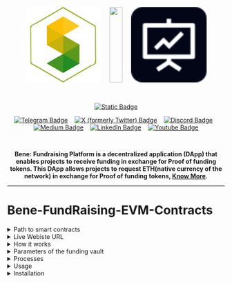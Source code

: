 
<!-- Don't delete it -->
<div name="readme-top"></div>

<!-- Organization Logo -->
<div align="center">
  <img alt="Stability Nexus" src="public/orglogo.svg" width="175">
  &nbsp;
  &nbsp;
  <img src="public/plusSign" width="30" height="175" />
  &nbsp;
  &nbsp;
  <img src="public/logo.svg" width="175" />
</div>

&nbsp;

<!-- Organization Name -->
<div align="center">

[![Static Badge](https://img.shields.io/badge/Stability_Nexus-/Bene-228B22?style=for-the-badge&labelColor=FFC517)](https://bene-evm.stability.nexus/)

</div>

<!-- Organization/Project Social Handles -->
<p align="center">
<!-- Telegram -->
<a href="https://t.me/StabilityNexus">
<img src="https://img.shields.io/badge/Telegram-black?style=flat&logo=telegram&logoColor=white&logoSize=auto&color=24A1DE" alt="Telegram Badge"/></a>
&nbsp;&nbsp;
<!-- X (formerly Twitter) -->
<a href="https://x.com/StabilityNexus">
<img src="https://img.shields.io/twitter/follow/StabilityNexus" alt="X (formerly Twitter) Badge"/></a>
&nbsp;&nbsp;
<!-- Discord -->
<a href="https://discord.gg/YzDKeEfWtS">
<img src="https://img.shields.io/discord/995968619034984528?style=flat&logo=discord&logoColor=white&logoSize=auto&label=Discord&labelColor=5865F2&color=57F287" alt="Discord Badge"/></a>
&nbsp;&nbsp;
<!-- Medium -->
<a href="https://news.stability.nexus/">
  <img src="https://img.shields.io/badge/Medium-black?style=flat&logo=medium&logoColor=black&logoSize=auto&color=white" alt="Medium Badge"></a>
&nbsp;&nbsp;
<!-- LinkedIn -->
<a href="https://linkedin.com/company/stability-nexus">
  <img src="https://img.shields.io/badge/LinkedIn-black?style=flat&logo=LinkedIn&logoColor=white&logoSize=auto&color=0A66C2" alt="LinkedIn Badge"></a>
&nbsp;&nbsp;
<!-- Youtube -->
<a href="https://www.youtube.com/@StabilityNexus">
  <img src="https://img.shields.io/youtube/channel/subscribers/UCZOG4YhFQdlGaLugr_e5BKw?style=flat&logo=youtube&logoColor=white&logoSize=auto&labelColor=FF0000&color=FF0000" alt="Youtube Badge"></a>
</p>

&nbsp;
<!-- Project core values and objective -->
<p align="center">
  <strong>
 Bene: Fundraising Platform is a decentralized application (DApp) that enables projects to receive funding in exchange for Proof of funding tokens. This DApp allows projects to request ETH(native currency of the network) in exchange for Proof of funding tokens, <a href="https://www.youtube.com/watch?v=HHN31PkUxaU">Know More</a>.
  </strong>
</p>

---

# Bene-FundRaising-EVM-Contracts

<details>
  <summary>Path to smart contracts</summary>
  <ul>
    <li>/packages/hardhat/contracts</li>
  </ul>
</details>
<details>
  <summary>Live Webiste URL</summary>
  <ul>
    <li>https://bene-evm.stability.nexus/</li>
  </ul>
</details>

<details>
  <summary>How it works</summary>

- Each project contains two tokens:

  1.  **Proof-of-Funding Token Vouchers (PFTV)**: This token is minted during the project creation transaction and serves a main purposes:

      - **Contribution Tracking**: Temporarily, contributors receive this token when participating in the project. Once it is confirmed that a refund is no longer possible, contributors can exchange the PFTV for the **Proof-funding Token (PFT)**.
      - The total supply of PFTV equals the total issuance of PFT.

  2.  **Proof-funding Token (PFT)**: Unlike the PFTV, the PFT is not minted on the contract. It represents the project or its organization and may also reflect proof-funding for similar projects within the same organization. PFTs are distributed only after refund conditions are no longer applicable, ensuring proper tracking.

> The use of the PFTV ensures that during refunds, the origin of the token can be reliably traced to the current project. If PFTs were distributed immediately upon purchase, distinguishing whether a token originated from the current project or another related project would not be possible.

- Project owners can create a funding vault that holds an amount of tokens, which may vary, setting a **timestamp** as a deadline.
- A minimum amount of tokens must be sold before the project can withdraw funds. This ensures that the project receives sufficient backing.
- If the timestamp is reached before minimum amount of tokens are sold, users have the option to exchange their tokens back for the corresponding ETHs, provided the minimum has not been reached.

</details>
<details>
  <summary>Parameters of the funding vault</summary>
  
- **timestamp**: The timestamp limit until withdrawal or refund is allowed.
- **Minimum Funding Amount**: The minimum number of ETH needs to be raised to enable withdrawals or refunds.
- **Proof of funding Token Address**: The smart contract address for the Proof-of-Funding token (e.g., 0x123...abc)
- **Proof of funding Token Amount**: Total Proof of funding tokens for the vault
- **ETH/Token Exchange Rate**: The exchange rate of ETHs per token.
- **withdrawal Address**: The address to withdraw funds after raised successfully.
- **Project Title**: Title of the Project
- **Project URL**: URL of the Project
- **Project Description**: Description of the Project

### Constants

The following constants are defined in the contract:

- **Protocol Treasury Address** (`dev_addr`): The base58 address of the protocol treasury.
- **Protocol Fee** (`dev_fee`): The percentage fee taken by the protocol (e.g., `5` for 5%).

</details>
<details>
  <summary>Processes</summary>
 
The Bene: Fundraising Platform supports seven main processes:

1. **funding vault Creation**:

   - Allows anyone to create a funding vault with the specified script and parameters.
   - The funding vault represents the project's request for funds in exchange for a specific amount of tokens.
   - The tokens in the funding vault are provided by the funding vault creator, that is, the project owner.

2. **Token Acquisition**:

   - Users are allowed to exchange ETHs for **Proof of Funding Token Vouchers (PFTVs)** (at exchange rate) until there are no more tokens left, even if the deadline has passed.
   - Users receive PFTVs in their own funding vaultes, which adhere to token standards, making them visible and transferable through ETH wallets.

3. **Refund Tokens**:

   - Users are allowed to exchange PFTVs for ETHs (at the exchange rate) if and only if the deadline has passed and the minimum number of tokens has not been sold.
   - This ensures that participants can retrieve their contributions if the funding goal is not met.

4. **Withdraw ETHs**:

   - Project owners are allowed to withdraw ETHs if and only if the minimum number of tokens has been sold.
   - Project owners can only withdraw to the address specified in `withdrawal_address`.

5. **Withdraw Unsold Tokens**:

   - Project owners are allowed to withdraw unsold PFTs from the contract at any time.
   - Project owners can only withdraw to the address specified in `withdrawal_address`.

6. **Add Tokens**:

   - Project owners are allowed to add more PFTVs to the contract at any time.

7. **Redeem Tokens**:
   - Users are allowed to exchange **Proof of Funding Token Vouchers (PFTVs)** for **Proof-funding Tokens (PFTs)** if and only if the deadline has passed and the minimum number of tokens has been sold.

</details>
<details>
  <summary>Usage</summary>
 You can interact with the platform using the following webpage:

(https://bene-evm.stability.nexus/)
</details>
<details>
  <summary>Installation</summary>
  ## Prerequisites

## Steps

### Clone the Repository

```bash
git clone https://github.com/StabilityNexus/BenefactionPlatform-EVM
cd BenefactionPlatform-EVM
```

### Install Dependencies

```bash
npm install
```

### Deploy Contracts

```
yarn deploy
```


## Deployed Contracts

Participation Token Contract: 0x66f5AE57323CED3d3eb0D41a066F4DB628B00392
FundingVaultFactory Contract: 0x55cbF8284EDCd412bbac595b33Be1Ecdd04a79B7



